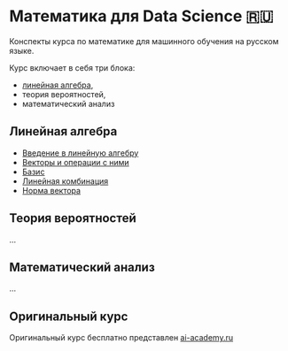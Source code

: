 # Математика для Data Science 🇷🇺
Конспекты курса по математике для машинного обучения на русском языке.


Курс включает в себя три блока:
 - [линейная алгебра](https://github.com/yuramayer/ml-math?tab=readme-ov-file#%D0%BB%D0%B8%D0%BD%D0%B5%D0%B9%D0%BD%D0%B0%D1%8F-%D0%B0%D0%BB%D0%B3%D0%B5%D0%B1%D1%80%D0%B0),
 - теория вероятностей,
 - математический анализ

## Линейная алгебра
- [Введение в линейную алгебру](https://github.com/yuramayer/ml-math/blob/main/linear-algebra/01.%20Intro.md)
- [Векторы и операции с ними](https://github.com/yuramayer/ml-math/blob/main/linear-algebra/02.%20Vectors.md)
- [Базис](https://github.com/yuramayer/ml-math/blob/main/linear-algebra/03.%20Basis.md)
- [Линейная комбинация](https://github.com/yuramayer/ml-math/blob/main/linear-algebra/04.%20Linear%20combination.md)
- [Норма вектора](https://github.com/yuramayer/ml-math/blob/main/linear-algebra/05.%20Vector%20norm.md)

## Теория вероятностей
...

## Математический анализ
...

## Оригинальный курс
Оригинальный курс бесплатно представлен [ai-academy.ru](https://ai-academy.ru)
